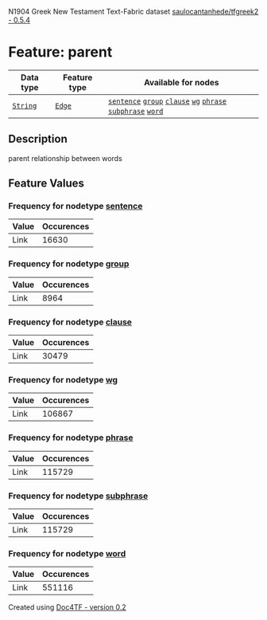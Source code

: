 N1904 Greek New Testament Text-Fabric dataset [saulocantanhede/tfgreek2 - 0.5.4](https://github.com/saulocantanhede/tfgreek2)
# Feature: parent
Data type|Feature type|Available for nodes
---|---|---
[`String`](featurebydatatype.md#string)|[`Edge`](featurebytype.md#edge)| [`sentence`](featurebynodetype.md#sentence)  [`group`](featurebynodetype.md#group)  [`clause`](featurebynodetype.md#clause)  [`wg`](featurebynodetype.md#wg)  [`phrase`](featurebynodetype.md#phrase)  [`subphrase`](featurebynodetype.md#subphrase)  [`word`](featurebynodetype.md#word) 
## Description
parent relationship between words
## Feature Values
### Frequency for nodetype [sentence](featurebynodetype.md#sentence)
Value|Occurences
---|---
Link|16630
### Frequency for nodetype [group](featurebynodetype.md#group)
Value|Occurences
---|---
Link|8964
### Frequency for nodetype [clause](featurebynodetype.md#clause)
Value|Occurences
---|---
Link|30479
### Frequency for nodetype [wg](featurebynodetype.md#wg)
Value|Occurences
---|---
Link|106867
### Frequency for nodetype [phrase](featurebynodetype.md#phrase)
Value|Occurences
---|---
Link|115729
### Frequency for nodetype [subphrase](featurebynodetype.md#subphrase)
Value|Occurences
---|---
Link|115729
### Frequency for nodetype [word](featurebynodetype.md#word)
Value|Occurences
---|---
Link|551116
 

Created using [Doc4TF - version 0.2](https://github.com/tonyjurg/Doc4TF) 